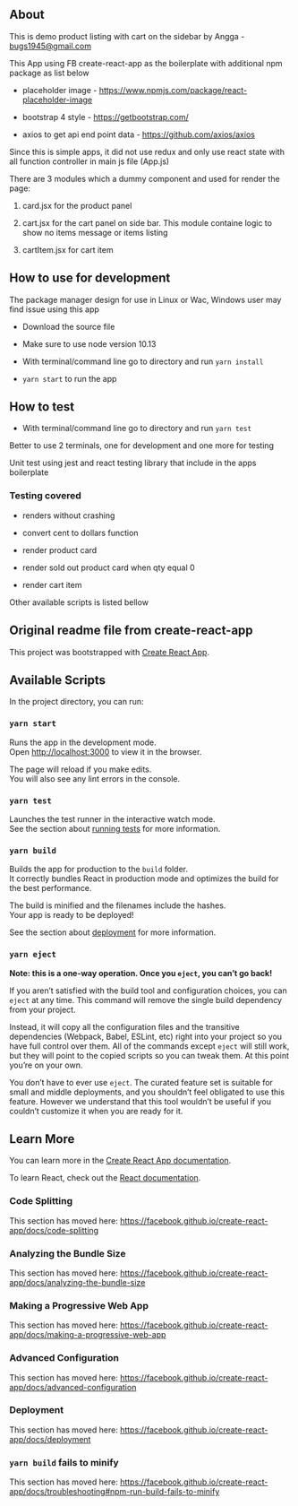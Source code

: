 ## About

This is demo product listing with cart on the sidebar by Angga - bugs1945@gmail.com

This App using FB create-react-app as the boilerplate with additional npm package as list below

* placeholder image - https://www.npmjs.com/package/react-placeholder-image

* bootstrap 4 style - https://getbootstrap.com/

* axios to get api end point data - https://github.com/axios/axios

Since this is simple apps, it did not use redux and only use react state with all function controller in main js file (App.js)

There are 3 modules which a dummy component and used for render the page:

1. card.jsx for the product panel

2. cart.jsx for the cart panel on side bar. This module containe logic to show no items message or items listing

3. cartItem.jsx for cart item

## How to use for development

The package manager design for use in Linux or Wac, Windows user may find issue using this app

* Download the source file

* Make sure to use node version 10.13

* With terminal/command line go to directory and run `yarn install`

* `yarn start` to run the app

## How to test

* With terminal/command line go to directory and run `yarn test`

Better to use 2 terminals, one for development and one more for testing

Unit test using jest and react testing library that include in the apps boilerplate

### Testing covered

* renders without crashing

* convert cent to dollars function

* render product card

* render sold out product card when qty equal 0

* render cart item

Other available scripts is listed bellow

## Original readme file from create-react-app

This project was bootstrapped with [Create React App](https://github.com/facebook/create-react-app).

## Available Scripts

In the project directory, you can run:

### `yarn start`

Runs the app in the development mode.<br />
Open [http://localhost:3000](http://localhost:3000) to view it in the browser.

The page will reload if you make edits.<br />
You will also see any lint errors in the console.

### `yarn test`

Launches the test runner in the interactive watch mode.<br />
See the section about [running tests](https://facebook.github.io/create-react-app/docs/running-tests) for more information.

### `yarn build`

Builds the app for production to the `build` folder.<br />
It correctly bundles React in production mode and optimizes the build for the best performance.

The build is minified and the filenames include the hashes.<br />
Your app is ready to be deployed!

See the section about [deployment](https://facebook.github.io/create-react-app/docs/deployment) for more information.

### `yarn eject`

**Note: this is a one-way operation. Once you `eject`, you can’t go back!**

If you aren’t satisfied with the build tool and configuration choices, you can `eject` at any time. This command will remove the single build dependency from your project.

Instead, it will copy all the configuration files and the transitive dependencies (Webpack, Babel, ESLint, etc) right into your project so you have full control over them. All of the commands except `eject` will still work, but they will point to the copied scripts so you can tweak them. At this point you’re on your own.

You don’t have to ever use `eject`. The curated feature set is suitable for small and middle deployments, and you shouldn’t feel obligated to use this feature. However we understand that this tool wouldn’t be useful if you couldn’t customize it when you are ready for it.

## Learn More

You can learn more in the [Create React App documentation](https://facebook.github.io/create-react-app/docs/getting-started).

To learn React, check out the [React documentation](https://reactjs.org/).

### Code Splitting

This section has moved here: https://facebook.github.io/create-react-app/docs/code-splitting

### Analyzing the Bundle Size

This section has moved here: https://facebook.github.io/create-react-app/docs/analyzing-the-bundle-size

### Making a Progressive Web App

This section has moved here: https://facebook.github.io/create-react-app/docs/making-a-progressive-web-app

### Advanced Configuration

This section has moved here: https://facebook.github.io/create-react-app/docs/advanced-configuration

### Deployment

This section has moved here: https://facebook.github.io/create-react-app/docs/deployment

### `yarn build` fails to minify

This section has moved here: https://facebook.github.io/create-react-app/docs/troubleshooting#npm-run-build-fails-to-minify
